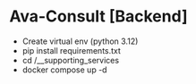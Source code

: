 # Ava-Consult [Backend]

- Create virtual env (python 3.12)
- pip install requirements.txt
- cd <repo-location>/__supporting_services
- docker compose up -d